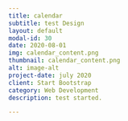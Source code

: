 ```yaml
---
title: calendar
subtitle: test Design
layout: default
modal-id: 30
date: 2020-08-01
img: calendar_content.png
thumbnail: calendar_content.png
alt: image-alt
project-date: july 2020
client: Start Bootstrap
category: Web Development
description: test started.

---
```

